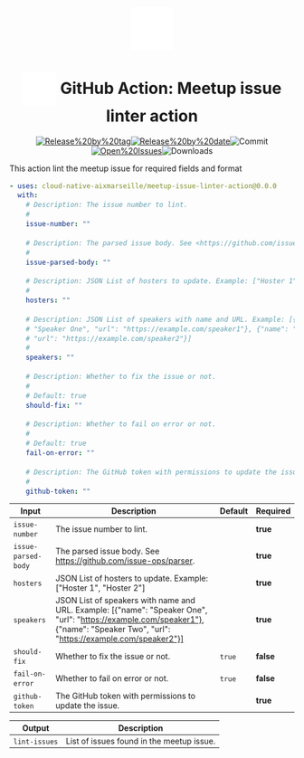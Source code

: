 <!-- markdownlint-disable-next-line first-line-heading -->
<div align="center" width="100%">
<!-- start branding -->

<img src=".github/ghadocs/branding.svg" width="15%" align="center" alt="branding<icon:check-circle color:blue>" />

<!-- end branding -->
<!-- start title -->

# <img src=".github/ghadocs/branding.svg" width="60px" align="center" alt="branding<icon:check-circle color:blue>" /> GitHub Action: Meetup issue linter action

<!-- end title -->
<!-- markdownlint-disable MD013 -->
<!-- start badges -->

<a href="https%3A%2F%2Fgithub.com%2Fcloud-native-aixmarseille%2Fmeetup-issue-linter-action%2Freleases%2Flatest"><img src="https://img.shields.io/github/v/release/cloud-native-aixmarseille/meetup-issue-linter-action?display_name=tag&sort=semver&logo=github&style=flat-square" alt="Release%20by%20tag" /></a><a href="https%3A%2F%2Fgithub.com%2Fcloud-native-aixmarseille%2Fmeetup-issue-linter-action%2Freleases%2Flatest"><img src="https://img.shields.io/github/release-date/cloud-native-aixmarseille/meetup-issue-linter-action?display_name=tag&sort=semver&logo=github&style=flat-square" alt="Release%20by%20date" /></a><img src="https://img.shields.io/github/last-commit/cloud-native-aixmarseille/meetup-issue-linter-action?logo=github&style=flat-square" alt="Commit" /><a href="https%3A%2F%2Fgithub.com%2Fcloud-native-aixmarseille%2Fmeetup-issue-linter-action%2Fissues"><img src="https://img.shields.io/github/issues/cloud-native-aixmarseille/meetup-issue-linter-action?logo=github&style=flat-square" alt="Open%20Issues" /></a><img src="https://img.shields.io/github/downloads/cloud-native-aixmarseille/meetup-issue-linter-action/total?logo=github&style=flat-square" alt="Downloads" />

<!-- end badges -->
<!-- markdownlint-enable MD013 -->
</div>
<!-- start description -->

This action lint the meetup issue for required fields and format

<!-- end description -->
<!-- start contents -->
<!-- end contents -->
<!-- start usage -->

```yaml
- uses: cloud-native-aixmarseille/meetup-issue-linter-action@0.0.0
  with:
    # Description: The issue number to lint.
    #
    issue-number: ""

    # Description: The parsed issue body. See <https://github.com/issue-ops/parser>.
    #
    issue-parsed-body: ""

    # Description: JSON List of hosters to update. Example: ["Hoster 1", "Hoster 2"]
    #
    hosters: ""

    # Description: JSON List of speakers with name and URL. Example: [{"name":
    # "Speaker One", "url": "https://example.com/speaker1"}, {"name": "Speaker Two",
    # "url": "https://example.com/speaker2"}]
    #
    speakers: ""

    # Description: Whether to fix the issue or not.
    #
    # Default: true
    should-fix: ""

    # Description: Whether to fail on error or not.
    #
    # Default: true
    fail-on-error: ""

    # Description: The GitHub token with permissions to update the issue.
    #
    github-token: ""
```

<!-- end usage -->
<!-- start inputs -->

| **Input**                      | **Description**                                                                                                                                                                    | **Default**       | **Required** |
| ------------------------------ | ---------------------------------------------------------------------------------------------------------------------------------------------------------------------------------- | ----------------- | ------------ |
| <code>issue-number</code>      | The issue number to lint.                                                                                                                                                          |                   | **true**     |
| <code>issue-parsed-body</code> | The parsed issue body. See <https://github.com/issue-ops/parser>.                                                                                                                  |                   | **true**     |
| <code>hosters</code>           | JSON List of hosters to update. Example: ["Hoster 1", "Hoster 2"]                                                                                                                  |                   | **true**     |
| <code>speakers</code>          | JSON List of speakers with name and URL. Example: [{"name": "Speaker One", "url": "https://example.com/speaker1"}, {"name": "Speaker Two", "url": "https://example.com/speaker2"}] |                   | **true**     |
| <code>should-fix</code>        | Whether to fix the issue or not.                                                                                                                                                   | <code>true</code> | **false**    |
| <code>fail-on-error</code>     | Whether to fail on error or not.                                                                                                                                                   | <code>true</code> | **false**    |
| <code>github-token</code>      | The GitHub token with permissions to update the issue.                                                                                                                             |                   | **true**     |

<!-- end inputs -->
<!-- start outputs -->

| **Output**               | **Description**                           |
| ------------------------ | ----------------------------------------- |
| <code>lint-issues</code> | List of issues found in the meetup issue. |

<!-- end outputs -->
<!-- start [.github/ghadocs/examples/] -->
<!-- end [.github/ghadocs/examples/] -->
